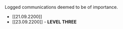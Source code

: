 Logged communications deemed to be of importance.

- [[21.09.2200]]
- [[23.09.2200]] - **LEVEL THREE**